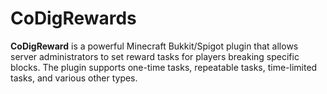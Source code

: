 # CoDigRewards
**CoDigReward** is a powerful Minecraft Bukkit/Spigot plugin that allows server administrators to set reward tasks for players breaking specific blocks. The plugin supports one-time tasks, repeatable tasks, time-limited tasks, and various other types.
